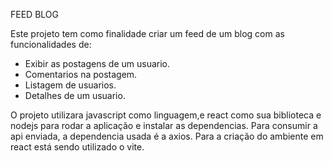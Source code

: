FEED BLOG

Este projeto tem como finalidade criar um feed de um blog com as funcionalidades de:
- Exibir as postagens de um usuario.
- Comentarios na postagem.
- Listagem de usuarios.
- Detalhes de um usuario.

O projeto utilizara javascript como linguagem,e react como sua biblioteca 
e nodejs para rodar a aplicação e instalar as dependencias.
Para consumir a api enviada, a dependencia usada é a axios.
Para a criação do ambiente em react está sendo utilizado o vite.


